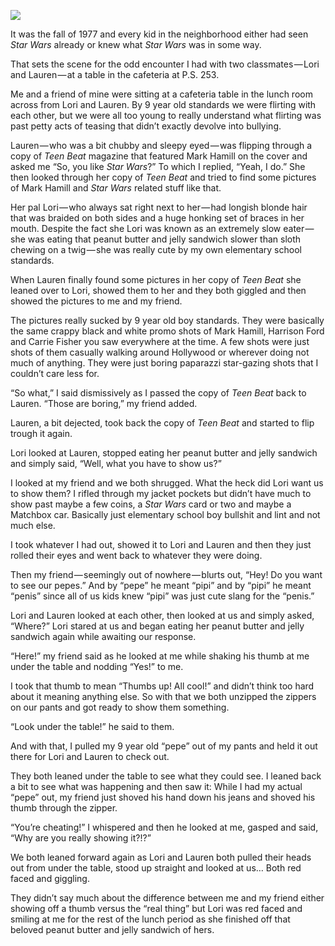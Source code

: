 <!-----
title: The First Time Any Gal Saw My Junk
description: About the Time Me and an Elementary School Friend Played an Improvised Game of ”Show and Tell”
date: '2019-01-27T19:03:39.622Z'
slug: 70076f6b8dba
----->

![](/Users/jack/Downloads/medium-export-c5e2d7bfba58be09848301f216239b1a2b92c723a5147c30ac4f31d8e9470b9a/posts/md_1668465868371/img/1__OyBMTlUU2XkrwWtFmRS3yg.jpeg)

It was the fall of 1977 and every kid in the neighborhood either had seen _Star Wars_ already or knew what _Star Wars_ was in some way.

That sets the scene for the odd encounter I had with two classmates — Lori and Lauren — at a table in the cafeteria at P.S. 253.

Me and a friend of mine were sitting at a cafeteria table in the lunch room across from Lori and Lauren. By 9 year old standards we were flirting with each other, but we were all too young to really understand what flirting was past petty acts of teasing that didn’t exactly devolve into bullying.

Lauren — who was a bit chubby and sleepy eyed — was flipping through a copy of _Teen Beat_ magazine that featured Mark Hamill on the cover and asked me “So, you like _Star Wars_?” To which I replied, “Yeah, I do.” She then looked through her copy of _Teen Beat_ and tried to find some pictures of Mark Hamill and _Star Wars_ related stuff like that.

Her pal Lori — who always sat right next to her — had longish blonde hair that was braided on both sides and a huge honking set of braces in her mouth. Despite the fact she Lori was known as an extremely slow eater — she was eating that peanut butter and jelly sandwich slower than sloth chewing on a twig — she was really cute by my own elementary school standards.

When Lauren finally found some pictures in her copy of _Teen Beat_ she leaned over to Lori, showed them to her and they both giggled and then showed the pictures to me and my friend.

The pictures really sucked by 9 year old boy standards. They were basically the same crappy black and white promo shots of Mark Hamill, Harrison Ford and Carrie Fisher you saw everywhere at the time. A few shots were just shots of them casually walking around Hollywood or wherever doing not much of anything. They were just boring paparazzi star-gazing shots that I couldn’t care less for.

“So what,” I said dismissively as I passed the copy of _Teen Beat_ back to Lauren. “Those are boring,” my friend added.

Lauren, a bit dejected, took back the copy of _Teen Beat_ and started to flip trough it again.

Lori looked at Lauren, stopped eating her peanut butter and jelly sandwich and simply said, “Well, what you have to show us?”

I looked at my friend and we both shrugged. What the heck did Lori want us to show them? I rifled through my jacket pockets but didn’t have much to show past maybe a few coins, a _Star Wars_ card or two and maybe a Matchbox car. Basically just elementary school boy bullshit and lint and not much else.

I took whatever I had out, showed it to Lori and Lauren and then they just rolled their eyes and went back to whatever they were doing.

Then my friend — seemingly out of nowhere — blurts out, “Hey! Do you want to see our pepes.” And by “pepe” he meant “pipi” and by “pipi” he meant “penis” since all of us kids knew “pipi” was just cute slang for the “penis.”

Lori and Lauren looked at each other, then looked at us and simply asked, “Where?” Lori stared at us and began eating her peanut butter and jelly sandwich again while awaiting our response.

“Here!” my friend said as he looked at me while shaking his thumb at me under the table and nodding “Yes!” to me.

I took that thumb to mean “Thumbs up! All cool!” and didn’t think too hard about it meaning anything else. So with that we both unzipped the zippers on our pants and got ready to show them something.

“Look under the table!” he said to them.

And with that, I pulled my 9 year old “pepe” out of my pants and held it out there for Lori and Lauren to check out.

They both leaned under the table to see what they could see. I leaned back a bit to see what was happening and then saw it: While I had my actual “pepe” out, my friend just shoved his hand down his jeans and shoved his thumb through the zipper.

“You’re cheating!” I whispered and then he looked at me, gasped and said, “Why are you really showing it?!?”

We both leaned forward again as Lori and Lauren both pulled their heads out from under the table, stood up straight and looked at us… Both red faced and giggling.

They didn’t say much about the difference between me and my friend either showing off a thumb versus the “real thing” but Lori was red faced and smiling at me for the rest of the lunch period as she finished off that beloved peanut butter and jelly sandwich of hers.